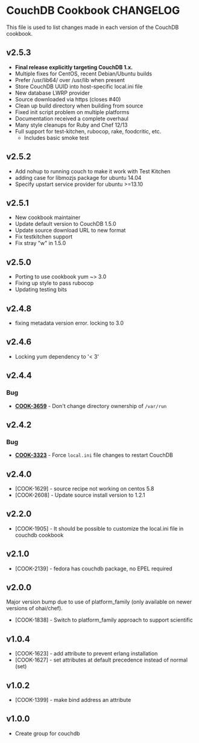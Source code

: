 CouchDB Cookbook CHANGELOG
==========================
This file is used to list changes made in each version of the CouchDB cookbook.

v2.5.3
------
* **Final release explicitly targeting CouchDB 1.x.**
* Multiple fixes for CentOS, recent Debian/Ubuntu builds
* Prefer /usr/lib64/ over /usr/lib when present
* Store CouchDB UUID into host-specific local.ini file
* New database LWRP provider
* Source downloaded via https (closes #40)
* Clean up build directory when building from source
* Fixed init script problem on multiple platforms
* Documentation received a complete overhaul
* Many style cleanups for Ruby and Chef 12/13
* Full support for test-kitchen, rubocop, rake, foodcritic, etc.
  * Includes basic smoke test

v2.5.2
------
* Add nohup to running couch to make it work with Test Kitchen
* adding case for libmozjs package for ubuntu 14.04
* Specify upstart service provider for ubuntu >=13.10

v2.5.1
------
* New cookbook maintainer
* Update default version to CouchDB 1.5.0
* Update source download URL to new format
* Fix testkitchen support
* Fix stray "w" in 1.5.0


v2.5.0
------
* Porting to use cookbook yum ~> 3.0
* Fixing up style to pass rubocop
* Updating testing bits

v2.4.8
------
* fixing metadata version error. locking to 3.0

v2.4.6
------
* Locking yum dependency to '< 3'

v2.4.4
------
### Bug
- **[COOK-3659](https://tickets.opscode.com/browse/COOK-3659)** - Don't change directory ownership of `/var/run`

v2.4.2
------
### Bug
- **[COOK-3323](https://tickets.opscode.com/browse/COOK-3323)** - Force `local.ini` file changes to restart CouchDB

v2.4.0
------
- [COOK-1629] - source recipe not working on centos 5.8
- [COOK-2608] - Update source install version to 1.2.1

v2.2.0
------
- [COOK-1905] - It should be possible to customize the local.ini file in couchdb cookbook

v2.1.0
------
- [COOK-2139] - fedora has couchdb package, no EPEL required

v2.0.0
------
Major version bump due to use of platform_family (only available on newer versions of ohai/chef).

- [COOK-1838] - Switch to platform_family approach to support scientific

v1.0.4
------
- [COOK-1623] - add attribute to prevent erlang installation
- [COOK-1627] - set attributes at default precedence instead of normal (set)

v1.0.2
------
- [COOK-1399] - make bind address an attribute

v1.0.0
------
- Create group for couchdb
